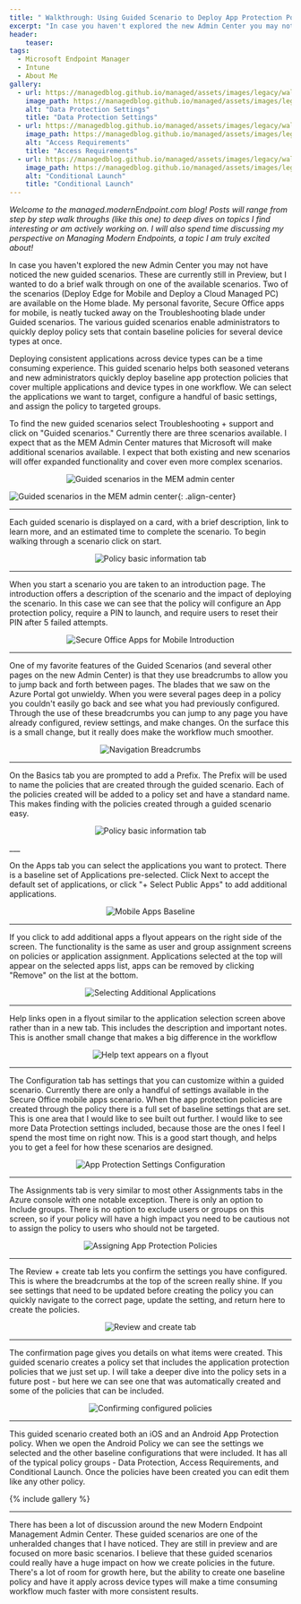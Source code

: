 ```yaml
---
title: " Walkthrough: Using Guided Scenario to Deploy App Protection Policies"
excerpt: "In case you haven't explored the new Admin Center you may not have noticed the new guided scenarios."
header:
    teaser:
tags:
  - Microsoft Endpoint Manager
  - Intune
  - About Me
gallery:
  - url: https://managedblog.github.io/managed/assets/images/legacy/walkthrough/13-data-protection_orig.png
    image_path: https://managedblog.github.io/managed/assets/images/legacy/walkthrough/13-data-protection_th.png
    alt: "Data Protection Settings"
    title: "Data Protection Settings"
  - url: https://managedblog.github.io/managed/assets/images/legacy/walkthrough/14-access-reqs_orig.png
    image_path: https://managedblog.github.io/managed/assets/images/legacy/walkthrough/14-access-reqs_th.png
    alt: "Access Requirements"
    title: "Access Requirements"
  - url: https://managedblog.github.io/managed/assets/images/legacy/walkthrough/15-conditional-launch.png
    image_path: https://managedblog.github.io/managed/assets/images/legacy/walkthrough/15-conditional-th.png
    alt: "Conditional Launch"
    title: "Conditional Launch"
---
```


_Welcome to the managed.modernEndpoint.com blog! Posts will range from step by step walk throughs (like this one) to deep dives on topics I find interesting or am actively working on. I will also spend time discussing my perspective on Managing Modern Endpoints, a topic I am truly excited about!_

In case you haven't explored the new Admin Center you may not have noticed the new guided scenarios. These are currently still in Preview, but I wanted to do a brief walk through on one of the available scenarios. Two of the scenarios (Deploy Edge for Mobile and Deploy a Cloud Managed PC) are available on the Home blade. My personal favorite, Secure Office apps for mobile, is neatly tucked away on the Troubleshooting blade under Guided scenarios. The various guided scenarios enable administrators to quickly deploy policy sets that contain baseline policies for several device types at once.

Deploying consistent applications across device types can be a time consuming experience. This guided scenario helps both seasoned veterans and new administrators quickly deploy baseline app protection policies that cover multiple applications and device types in one workflow. We can select the applications we want to target, configure a handful of basic settings, and assign the policy to targeted groups.

​To find the new guided scenarios select Troubleshooting + support and click on "Guided scenarios." Currently there are three scenarios available. I expect that as the MEM Admin Center matures that Microsoft will make additional scenarios available. I expect that both existing and new scenarios will offer expanded functionality and cover even more complex scenarios.

<p align="center">
    <img src="https://managedblog.github.io/managed/assets/images/legacy/walkthrough/01-overview_orig.png" alt="Guided scenarios in the MEM admin center">
</p>

![Guided scenarios in the MEM admin center](https://managedblog.github.io/managed/assets/images/legacy/walkthrough/01-overview_orig.png){: .align-center}
___

​​Each guided scenario is displayed on a card, with a brief description, link to learn more, and an estimated time to complete the scenario. To begin walking through a scenario click on start.

<p align="center">
    <img src="https://managedblog.github.io/managed/assets/images/legacy/walkthrough/05-basics.png" alt="Policy basic information tab">
</p>

___

When you start a scenario you are taken to an introduction page. The introduction offers a description of the scenario and the impact of deploying the scenario. In this case we can see that the policy will configure an App protection policy, require a PIN to launch, and require users to reset their PIN after 5 failed attempts.

<p align="center">
    <img src="https://managedblog.github.io/managed/assets/images/legacy/walkthrough/03-intro.png" alt="Secure Office Apps for Mobile Introduction">
</p>

___

One of my favorite features of the Guided Scenarios (and several other pages on the new Admin Center) is that they use breadcrumbs to allow you to jump back and forth between pages. The blades that we saw on the Azure Portal got unwieldy. When you were several pages deep in a policy you couldn't easily go back and see what you had previously configured. Through the use of these breadcrumbs you can jump to any page you have already configured, review settings, and make changes. On the surface this is a small change, but it really does make the workflow much smoother.

<p align="center">
    <img src="https://managedblog.github.io/managed/assets/images/legacy/walkthrough/04-breadcrumb_orig.png" alt="Navigation Breadcrumbs">
</p>

___

​​On the Basics tab you are prompted to add a Prefix. The Prefix will be used to name the policies that are created through the guided scenario. Each of the policies created will be added to a policy set and have a standard name. This makes finding with the policies created through a guided scenario easy.

<p align="center">
    <img src="https://managedblog.github.io/managed/assets/images/legacy/walkthrough/05-basics.png" alt="Policy basic information tab">
</p>
___

​On the Apps tab you can select the applications you want to protect. There is a baseline set of Applications pre-selected. Click Next to accept the default set of applications, or click "+ Select Public Apps" to add additional applications.

<p align="center">
    <img src="https://managedblog.github.io/managed/assets/images/legacy/walkthrough/06-apps.png" alt="Mobile Apps Baseline">
</p>

___

If you click to add additional apps a flyout appears on the right side of the screen. The functionality is the same as user and group assignment screens on policies or application assignment. Applications selected at the top will appear on the selected apps list, apps can be removed by clicking "Remove" on the list at the bottom.

<p align="center">
    <img src="https://managedblog.github.io/managed/assets/images/legacy/walkthrough/07-targeted-apps.png" alt="Selecting Additional Applications">
</p>

___

Help links open in a flyout similar to the application selection screen above rather than in a new tab. This includes the description and important notes. This is another small change that makes a big difference in the workflow

<p align="center">
    <img src="https://managedblog.github.io/managed/assets/images/legacy/walkthrough/08-details-flyout.png" alt="Help text appears on a flyout">
</p>

___

The Configuration tab has settings that you can customize within a guided scenario. Currently there are only a handful of settings available in the Secure Office mobile apps scenario. When the app protection policies are created through the policy there is a full set of baseline settings that are set. This is one area that I would like to see built out further. I would like to see more Data Protection settings included, because those are the ones I feel I spend the most time on right now. This is a good start though, and helps you to get a feel for how these scenarios are designed.

<p align="center">
    <img src="https://managedblog.github.io/managed/assets/images/legacy/walkthrough/09-configuration.png" alt="App Protection Settings Configuration">
</p>

___

The Assignments tab is very similar to most other Assignments tabs in the Azure console with one notable exception. There is only an option to Include groups. There is no option to exclude users or groups on this screen, so if your policy will have a high impact you need to be cautious not to assign the policy to users who should not be targeted.

<p align="center">
    <img src="https://managedblog.github.io/managed/assets/images/legacy/walkthrough/10-assignments.png" alt="Assigning App Protection Policies">
</p>

___

The Review + create tab lets you confirm the settings you have configured. This is where the breadcrumbs at the top of the screen really shine. If you see settings that need to be updated before creating the policy you can quickly navigate to the correct page, update the setting, and return here to create the policies.

<p align="center">
    <img src="https://managedblog.github.io/managed/assets/images/legacy/walkthrough/11-review.png" alt="Review and create tab">
</p>

___

The confirmation page gives you details on what items were created. This guided scenario creates a policy set that includes the application protection policies that we just set up. I will take a deeper dive into the policy sets in a future post - but here we can see one that was automatically created and some of the policies that can be included.

<p align="center">
    <img src="https://managedblog.github.io/managed/assets/images/legacy/walkthrough/12-confirmation.png" alt="Confirming configured policies">
</p>

___

This guided scenario created both an iOS and an Android App Protection policy. When we open the Android Policy we can see the settings we selected and the other baseline configurations that were included. It has all of the typical policy groups - Data Protection, Access Requirements, and Conditional Launch. Once the policies have been created you can edit them like any other policy. 

{% include gallery %}

___

There has been a lot of discussion around the new Modern Endpoint Management Admin Center. These guided scenarios are one of the unheralded changes that I have noticed. They are still in preview and are focused on more basic scenarios. I believe that these guided scenarios could really have a huge impact on how we create policies in the future. There's a lot of room for growth here, but the ability to create one baseline policy and have it apply across device types will make a time consuming workflow much faster with more consistent results.